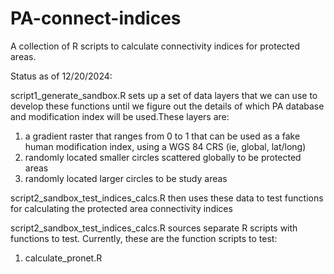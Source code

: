 # PA-connect-indices
A collection of R scripts to calculate connectivity indices for protected areas. 

Status as of 12/20/2024:

script1_generate_sandbox.R sets up a set of data layers that we can use to develop these functions until we figure out the details of which PA database and modification index will be used.These layers are:
1) a gradient raster that ranges from 0 to 1 that can be used as a fake human modification index, using a WGS 84 CRS (ie, global, lat/long)
2) randomly located smaller circles scattered globally to be protected areas
3) randomly located larger circles to be study areas

script2_sandbox_test_indices_calcs.R then uses these data to test functions for calculating the protected area connectivity indices

script2_sandbox_test_indices_calcs.R sources separate R scripts with functions to test. Currently, these are the function scripts to test:

1) calculate_pronet.R



